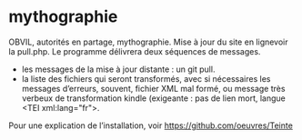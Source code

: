 # mythographie
OBVIL, autorités en partage, mythographie.
Mise à jour du site en lignevoir la pull.php.
Le programme délivrera deux séquences de messages.

* les messages de la mise à jour distante : un git pull.
* la liste des fichiers qui seront transformés, avec si nécessaires les messages d’erreurs, souvent, fichier XML mal formé, ou message très verbeux de transformation kindle (exigeante : pas de lien mort, langue &lt;TEI xml:lang="fr">.


Pour une explication de l’installation, voir https://github.com/oeuvres/Teinte
